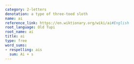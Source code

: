 ```yaml
---
category: 2-letters
denotation: a type of three-toed sloth
name: ai
reference_link: https://en.wiktionary.org/wiki/ai#English
root_language: Old Tupi
root_name: ai
title: ai
type: free
word_sums:
- respelling: ais
  sum: Ai + s
---
```


